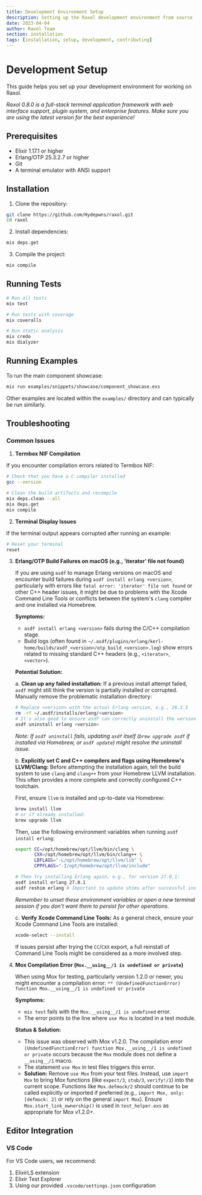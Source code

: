 ```yaml
---
title: Development Environment Setup
description: Setting up the Raxol development environment from source
date: 2023-04-04
author: Raxol Team
section: installation
tags: [installation, setup, development, contributing]
---
```


# Development Setup

This guide helps you set up your development environment for working on Raxol.

_Raxol 0.8.0 is a full-stack terminal application framework with web interface support, plugin system, and enterprise features. Make sure you are using the latest version for the best experience!_

## Prerequisites

- Elixir 1.17.1 or higher
- Erlang/OTP 25.3.2.7 or higher
- Git
- A terminal emulator with ANSI support

## Installation

1. Clone the repository:

```bash
git clone https://github.com/Hydepwns/raxol.git
cd raxol
```

2. Install dependencies:

```bash
mix deps.get
```

3. Compile the project:

```bash
mix compile
```

## Running Tests

```bash
# Run all tests
mix test

# Run tests with coverage
mix coveralls

# Run static analysis
mix credo
mix dialyzer
```

## Running Examples

To run the main component showcase:

```bash
mix run examples/snippets/showcase/component_showcase.exs
```

Other examples are located within the `examples/` directory and can typically be run similarly.

## Troubleshooting

### Common Issues

1. **Termbox NIF Compilation**

If you encounter compilation errors related to Termbox NIF:

```bash
# Check that you have a C compiler installed
gcc --version

# Clean the build artifacts and recompile
mix deps.clean --all
mix deps.get
mix compile
```

2. **Terminal Display Issues**

If the terminal output appears corrupted after running an example:

```bash
# Reset your terminal
reset
```

3. **Erlang/OTP Build Failures on macOS (e.g., 'iterator' file not found)**

   If you are using `asdf` to manage Erlang versions on macOS and encounter build failures during `asdf install erlang <version>`, particularly with errors like `fatal error: 'iterator' file not found` or other C++ header issues, it might be due to problems with the Xcode Command Line Tools or conflicts between the system's `clang` compiler and one installed via Homebrew.

   **Symptoms:**

   - `asdf install erlang <version>` fails during the C/C++ compilation stage.
   - Build logs (often found in `~/.asdf/plugins/erlang/kerl-home/builds/asdf_<version>/otp_build_<version>.log`) show errors related to missing standard C++ headers (e.g., `<iterator>`, `<vector>`).

   **Potential Solution:**

   a. **Clean up any failed installation:**
   If a previous install attempt failed, `asdf` might still think the version is partially installed or corrupted. Manually remove the problematic installation directory:

   ```bash
   # Replace <version> with the actual Erlang version, e.g., 26.2.5
   rm -rf ~/.asdf/installs/erlang/<version>
   # It's also good to ensure asdf can correctly uninstall the version if possible:
   asdf uninstall erlang <version>
   ```

   _Note: If `asdf uninstall` fails, updating `asdf` itself (`brew upgrade asdf` if installed via Homebrew, or `asdf update`) might resolve the uninstall issue._

   b. **Explicitly set C and C++ compilers and flags using Homebrew's LLVM/Clang:**
   Before attempting the installation again, tell the build system to use `clang` and `clang++` from your Homebrew LLVM installation. This often provides a more complete and correctly configured C++ toolchain.

   First, ensure `llvm` is installed and up-to-date via Homebrew:

   ```bash
   brew install llvm
   # or if already installed:
   brew upgrade llvm
   ```

   Then, use the following environment variables when running `asdf install erlang`:

   ```bash
   export CC=/opt/homebrew/opt/llvm/bin/clang \
          CXX=/opt/homebrew/opt/llvm/bin/clang++ \
          LDFLAGS="-L/opt/homebrew/opt/llvm/lib" \
          CPPFLAGS="-I/opt/homebrew/opt/llvm/include"

   # Then try installing Erlang again, e.g., for version 27.0.1:
   asdf install erlang 27.0.1
   asdf reshim erlang # Important to update shims after successful install
   ```

   _Remember to unset these environment variables or open a new terminal session if you don't want them to persist for other operations._

   c. **Verify Xcode Command Line Tools:**
   As a general check, ensure your Xcode Command Line Tools are installed:

   ```bash
   xcode-select --install
   ```

   If issues persist after trying the `CC`/`CXX` export, a full reinstall of Command Line Tools might be considered as a more involved step.

4. **Mox Compilation Error (`Mox.__using__/1 is undefined or private`)**

   When using Mox for testing, particularly version 1.2.0 or newer, you might encounter a compilation error:
   `** (UndefinedFunctionError) function Mox.__using__/1 is undefined or private`

   **Symptoms:**

   - `mix test` fails with the `Mox.__using__/1 is undefined` error.
   - The error points to the line where `use Mox` is located in a test module.

   **Status & Solution:**

   - This issue was observed with Mox v1.2.0. The compilation error `(UndefinedFunctionError) function Mox.__using__/1 is undefined or private` occurs because the `Mox` module does not define a `__using__/1` macro.
   - The statement `use Mox` in test files triggers this error.
   - **Solution:** Remove `use Mox` from your test files. Instead, use `import Mox` to bring Mox functions (like `expect/3`, `stub/3`, `verify!/1`) into the current scope. Functions like `Mox.defmock/2` should continue to be called explicitly or imported if preferred (e.g., `import Mox, only: [defmock: 2]` or rely on the general `import Mox`). Ensure `Mox.start_link_ownership()` is used in `test_helper.exs` as appropriate for Mox v1.2.0+.

## Editor Integration

### VS Code

For VS Code users, we recommend:

1. ElixirLS extension
2. Elixir Test Explorer
3. Using our provided `.vscode/settings.json` configuration
